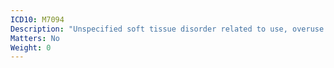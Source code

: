 ```yaml
---
ICD10: M7094
Description: "Unspecified soft tissue disorder related to use, overuse and pressure: Hand"
Matters: No
Weight: 0
---
```


